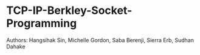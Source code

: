 # TCP-IP-Berkley-Socket-Programming

Authors: Hangsihak Sin, Michelle Gordon, Saba Berenji, Sierra Erb, Sudhan Dahake
